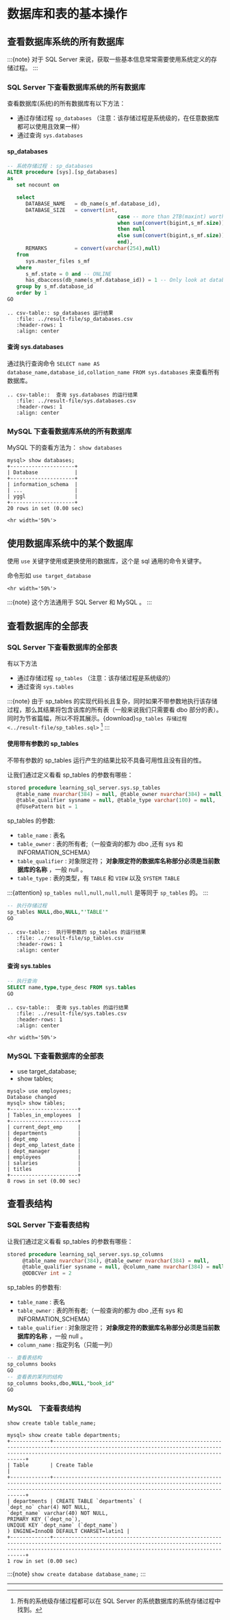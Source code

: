 # 数据库和表的基本操作

## 查看数据库系统的所有数据库

:::{note}
对于 SQL Server 来说，获取一些基本信息常常需要使用系统定义的存储过程。
:::

### SQL Server 下查看数据库系统的所有数据库

查看数据库(系统)的所有数据库有以下方法：

- 通过存储过程 `sp_databases` （注意：该存储过程是系统级的，在任意数据库都可以使用且效果一样）
- 通过查询 `sys.databases`

#### sp_databases

```sql
-- 系统存储过程 : sp_databases
ALTER procedure [sys].[sp_databases]
as
   set nocount on

   select
      DATABASE_NAME   = db_name(s_mf.database_id),
      DATABASE_SIZE   = convert(int,
                                    case -- more than 2TB(maxint) worth of pages (by 8K each) can not fit an int...
                                    when sum(convert(bigint,s_mf.size)) >= 268435456
                                    then null
                                    else sum(convert(bigint,s_mf.size))*8 -- Convert from 8192 byte pages to Kb
                                    end),
      REMARKS         = convert(varchar(254),null)
   from
      sys.master_files s_mf
   where
      s_mf.state = 0 and -- ONLINE
      has_dbaccess(db_name(s_mf.database_id)) = 1 -- Only look at databases to which we have access
   group by s_mf.database_id
   order by 1
GO
```

```{eval-rst}
.. csv-table:: sp_databases 运行结果
   :file: ../result-file/sp_databases.csv
   :header-rows: 1
   :align: center
```

#### 查询 sys.databases

通过执行查询命令 `SELECT name AS database_name,database_id,collation_name FROM sys.databases` 来查看所有数据库。

```{eval-rst}
.. csv-table::  查询 sys.databases 的运行结果
   :file: ../result-file/sys.databases.csv
   :header-rows: 1
   :align: center

```

### MySQL 下查看数据库系统的所有数据库

MySQL 下的查看方法为： `show databases`

```mysql
mysql> show databases;
+---------------------+
| Database            |
+---------------------+
| information_schema  |
| ...                 |
| yggl                |
+---------------------+
20 rows in set (0.00 sec)
```

```{raw} html
<hr width='50%'>
```

## 使用数据库系统中的某个数据库

使用 `use` 关键字使用或更换使用的数据库，这个是 sql 通用的命令关键字。

命令形如 `use target_database`

```{raw} html
<hr width='50%'>
```

:::{note}
这个方法通用于 SQL Server 和 MySQL 。
:::

## 查看数据库的全部表

### SQL Server 下查看数据库的全部表

有以下方法

- 通过存储过程 `sp_tables` （注意：该存储过程是系统级的）
- 通过查询 `sys.tables`

:::{note}
由于 sp_tables 的实现代码长且复杂，同时如果不带参数地执行该存储过程，那么其结果将包含该库的所有表（一般来说我们只需要看 dbo 部分的表）。同时为节省篇幅，所以不将其展示。{download}`sp_tables 存储过程 <../result-file/sp_tables.sql>` [^id11]
:::

#### 使用带有参数的 sp_tables

不带有参数的 sp_tables 运行产生的结果比较不具备可用性且没有目的性。

让我们通过定义看看 sp_tables 的参数有哪些：

```sql
stored procedure learning_sql_server.sys.sp_tables
   @table_name nvarchar(384) = null, @table_owner nvarchar(384) = null,
   @table_qualifier sysname = null, @table_type varchar(100) = null,
   @fUsePattern bit = 1
```

sp_tables 的参数:

- `table_name` : 表名
- `table_owner` : 表的所有者;（一般查询的都为 dbo ,还有 sys 和 INFORMATION_SCHEMA）
- `table_qualifier` : 对象限定符； **对象限定符的数据库名称部分必须是当前数据库的名称** ，一般 null 。
- `table_type` : 表的类型，有 `TABLE` 和 `VIEW` 以及 `SYSTEM TABLE`

:::{attention}
`sp_tables null,null,null,null` 是等同于 `sp_tables` 的。
:::

```sql
-- 执行存储过程
sp_tables NULL,dbo,NULL,"'TABLE'"
GO
```

```{eval-rst}
.. csv-table::  执行带参数的 sp_tables 的运行结果
   :file: ../result-file/sp_tables.csv
   :header-rows: 1
   :align: center
```

#### 查询 sys.tables

```sql
-- 执行查询
SELECT name,type,type_desc FROM sys.tables
GO
```

```{eval-rst}
.. csv-table::  查询 sys.tables 的运行结果
   :file: ../result-file/sys.tables.csv
   :header-rows: 1
   :align: center
```

```{raw} html
<hr width='50%'>
```

### MySQL 下查看数据库的全部表

- use target_database;
- show tables;

```mysql
mysql> use employees;
Database changed
mysql> show tables;
+----------------------+
| Tables_in_employees  |
+----------------------+
| current_dept_emp     |
| departments          |
| dept_emp             |
| dept_emp_latest_date |
| dept_manager         |
| employees            |
| salaries             |
| titles               |
+----------------------+
8 rows in set (0.00 sec)
```

## 查看表结构

### SQL Server 下查看表结构

让我们通过定义看看 sp_tables 的参数有哪些：

```sql
stored procedure learning_sql_server.sys.sp_columns
     @table_name nvarchar(384), @table_owner nvarchar(384) = null,
     @table_qualifier sysname = null, @column_name nvarchar(384) = null,
     @ODBCVer int = 2
```

sp_tables 的参数有:

- `table_name` : 表名
- `table_owner` : 表的所有者;（一般查询的都为 dbo ,还有 sys 和 INFORMATION_SCHEMA）
- `table_qualifier` : 对象限定符； **对象限定符的数据库名称部分必须是当前数据库的名称** ，一般 null 。
- `column_name` : 指定列名（只能一列）

```sql
-- 查看表结构
sp_columns books
GO
-- 查看表的某列的结构
sp_columns books,dbo,NULL,"book_id"
GO
```

### MySQL　下查看表结构

`show create table table_name;`

```mysql
mysql> show create table departments;
+-------------+---------------------------------------------------------------------------------------------------------------------------------------------------------------------------------------------------------+
| Table       | Create Table                                                                                                                                                                                            |
+-------------+---------------------------------------------------------------------------------------------------------------------------------------------------------------------------------------------------------+
| departments | CREATE TABLE `departments` (
`dept_no` char(4) NOT NULL,
`dept_name` varchar(40) NOT NULL,
PRIMARY KEY (`dept_no`),
UNIQUE KEY `dept_name` (`dept_name`)
) ENGINE=InnoDB DEFAULT CHARSET=latin1 |
+-------------+---------------------------------------------------------------------------------------------------------------------------------------------------------------------------------------------------------+
1 row in set (0.00 sec)
```

:::{note}
`show create database database_name;`
:::

______________________________________________________________________

[^id11]: 所有的系统级存储过程都可以在 SQL Server  的系统数据库的系统存储过程中找到。
